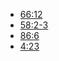 - [66:12](https://quran.com/66/12)
- [58:2-3](https://quran.com/58/2-3)
- [86:6](https://quran.com/86/6)
- [4:23](https://quran.com/4/23)
